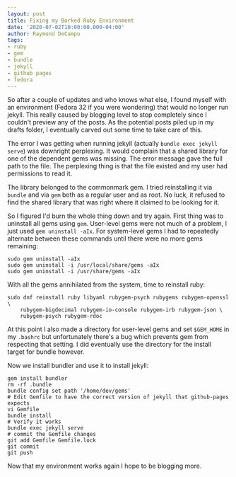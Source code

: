 ```yaml
---
layout: post
title: Fixing my Borked Ruby Environment
date: '2020-07-02T10:00:00.000-04:00'
author: Raymond DeCampo
tags:
- ruby
- gem
- bundle
- jekyll
- github pages
- fedora
---
```


So after a couple of updates and who knows what else, I found myself with an environment (Fedora 32 if you were wondering) that would no longer run jekyll.  This really caused by blogging level to stop completely since I couldn't preview any of the posts.  As the potential posts piled up in my drafts folder, I eventually carved out some time to take care of this.

The error I was getting when running jekyll (actually `bundle exec jekyll serve`) was downright perplexing.  It would complain that a shared library for one of the dependent gems was missing.  The error message gave the full path to the file.  The perplexing thing is that the file existed and my user had permissions to read it.

The library belonged to the commonmark gem.  I tried reinstalling it via `bundle` and via `gem` both as a regular user and as root.  No luck, it refused to find the shared library that was right where it claimed to be looking for it.

So I figured I'd burn the whole thing down and try again.  First thing was to 
uninstall all gems using `gem`.  User-level gems were not much of a problem, I just used `gem uninstall -aIx`.  For system-level gems I had to repeatedly alternate between these commands until there were no more gems remaining:

```shell
sudo gem uninstall -aIx
sudo gem uninstall -i /usr/local/share/gems -aIx 
sudo gem uninstall -i /usr/share/gems -aIx 
```

With all the gems annihilated from the system, time to reinstall ruby:

```shell
sudo dnf reinstall ruby libyaml rubygem-psych rubygems rubygem-openssl \
    rubygem-bigdecimal rubygem-io-console rubygem-irb rubygem-json \
    rubygem-psych rubygem-rdoc
```

At this point I also made a directory for user-level gems and set `$GEM_HOME` in my `.bashrc` but unfortunately there's a bug which prevents gem from respecting that setting.  I did eventually use the directory for the install target for bundle however.

Now we install bundler and use it to install jekyll:

```shell
gem install bundler
rm -rf .bundle
bundle config set path '/home/dev/gems'
# Edit Gemfile to have the correct version of jekyll that github-pages expects
vi Gemfile
bundle install
# Verify it works
bundle exec jekyll serve
# commit the Gemfile changes
git add Gemfile Gemfile.lock 
git commit 
git push
```

Now that my environment works again I hope to be blogging more.
